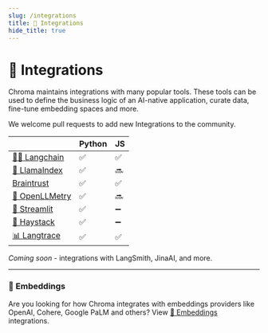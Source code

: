 ```yaml
---
slug: /integrations
title: 🔌 Integrations
hide_title: true
---
```


# 🔌 Integrations

Chroma maintains integrations with many popular tools. These tools can be used to define the business logic of an AI-native application, curate data, fine-tune embedding spaces and more.

We welcome pull requests to add new Integrations to the community.

<div class="special_table"></div>

|                                             | Python | JS     |
| ------------------------------------------- | ------ | ------ |
| [🦜️🔗 Langchain](/integrations/langchain)  | ✅     | ✅     |
| [🦙 LlamaIndex](/integrations/llama-index)  | ✅     | :soon: |
| [Braintrust](/integrations/braintrust)      | ✅     | ✅     |
| [🔭 OpenLLMetry](/integrations/openllmetry) | ✅     | :soon: |
| [🎈 Streamlit](/integrations/streamlit)     | ✅     | ➖     |
| [💙 Haystack](/integrations/haystack)       | ✅     | ➖     |
| [ 📊 Langtrace](/integrations/langtrace)    | ✅     | ✅     |

_Coming soon_ - integrations with LangSmith, JinaAI, and more.

---

### 🧬 Embeddings

Are you looking for how Chroma integrates with embeddings providers like OpenAI, Cohere, Google PaLM and others? View [🧬 Embeddings](/embeddings) integrations.
